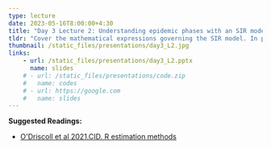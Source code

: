 ```yaml
---
type: lecture
date: 2023-05-16T8:00:00+4:30
title: "Day 3 Lecture 2: Understanding epidemic phases with an SIR model"
tldr: "Cover the mathematical expressions governing the SIR model. In practice, we will use R to understand an SIR model, understanding model variables, and model parameters."
thumbnail: /static_files/presentations/day3_L2.jpg
links: 
    - url: /static_files/presentations/day3_L2.pptx
      name: slides
    # - url: /static_files/presentations/code.zip
    #   name: codes
    # - url: https://google.com
    #   name: slides
---
```

**Suggested Readings:**
- [O'Driscoll et al 2021.CID. R estimation methods](https://academic.oup.com/cid/article/73/1/e215/5932264)

